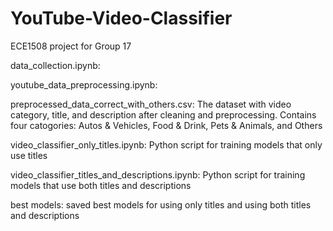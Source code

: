 # YouTube-Video-Classifier

ECE1508 project for Group 17

data_collection.ipynb: 

youtube_data_preprocessing.ipynb:

preprocessed_data_correct_with_others.csv: The dataset with video category, title, and description after cleaning and preprocessing. Contains four catogories: Autos & Vehicles, Food & Drink, Pets & Animals, and Others

video_classifier_only_titles.ipynb: Python script for training models that only use titles

video_classifier_titles_and_descriptions.ipynb: Python script for training models that use both titles and descriptions

best models: saved best models for using only titles and using both titles and descriptions
